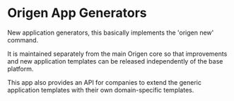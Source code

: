 # Origen App Generators

New application generators, this basically implements the 'origen new' command.

It is maintained separately from the main Origen core so that improvements and new
application templates can be released independently of the base platform.

This app also provides an API for companies to extend the generic application
templates with their own domain-specific templates.
